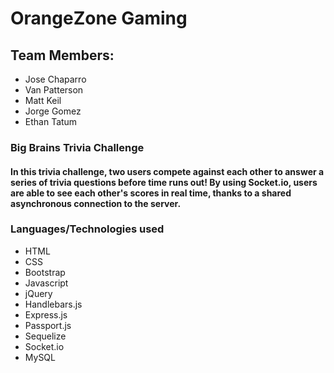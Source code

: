 # OrangeZone Gaming
## Team Members: 
* Jose Chaparro 
* Van Patterson
* Matt Keil
* Jorge Gomez
* Ethan Tatum

### Big Brains Trivia Challenge
#### In this trivia challenge, two users compete against each other to answer a series of trivia questions before time runs out! By using Socket.io, users are able to see each other's scores in real time, thanks to a shared asynchronous connection to the server.

### Languages/Technologies used
* HTML
* CSS
* Bootstrap
* Javascript
* jQuery
* Handlebars.js
* Express.js
* Passport.js
* Sequelize
* Socket.io
* MySQL